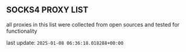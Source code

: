 ## SOCKS4 PROXY LIST

all proxies in this list were collected from open sources and tested for functionality

last update: `2025-01-08 06:36:18.018288+00:00`